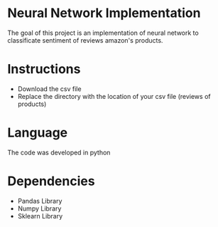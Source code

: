 # Neural Network Implementation

The goal of this project is an implementation of neural network to classificate sentiment of reviews amazon's products.

# Instructions

- Download the csv file
- Replace the directory with the location of your csv file (reviews of products)

# Language

The code was developed in python

# Dependencies 

- Pandas Library
- Numpy Library
- Sklearn Library


